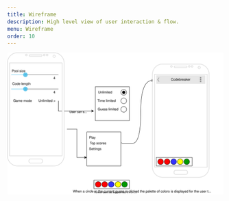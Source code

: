 ```yaml
---
title: Wireframe 
description: High level view of user interaction & flow. 
menu: Wireframe
order: 10
---
```


[![Wireframe diagram](images/wireframe.svg)](pdf/wireframe.pdf)